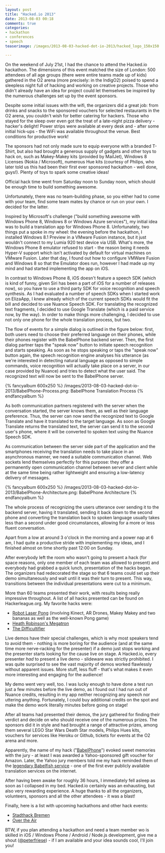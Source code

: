 ```yaml
---
layout: post
title: "Hacked.io 2013"
date: 2013-08-03 00:18
comments: true
categories: 
- hackathon
- conferences
- speech
teaserimage: /images/2013-08-03-hacked-dot-io-2013/hacked_logo_150x150.png

---
```


On the weekend of July 21st, I had the chance to attend the Hacked.io hackathon. The dimensions of this event matched the size of London: 500 attendees of all age groups (there were entire teams made up of kids) gathered in the O2 arena (more precisely: in the IndigO2) poised to spend a sleepless night full of hacking and working on creative projects. Those who didn't already have an idea for project could let themselves be inspired by the numerous challenges set up by the event sponsors.

<!-- more -->

Despite some initial issues with the wifi, the organizers did a great job: from drinks and snacks to the sponsored vouchers for selected restaurants in the O2 arena, you couldn't wish for better catering for hackers. Those who stayed for the sleep over even got the treat of a late-night pizza delivery - hacker's delight! Power strips were available at every desk and - after some initial hick-ups - the WiFi was available throughout the venue. Best conditions for productive work!

The sponsors had not only made sure to equip everyone with a branded T-Shirt, but also had brought a generous supply of gadgets and other toys to hack on, such as Makey-Makey kits (provided by MailJet), Windows 8 Licenses (Nokia / Microsoft), numerous Hue kits (courtesy of Philips, who later told us this had been their first ever sponsored hackathon - well done, guys!). Plenty of toys to spark some creative ideas!

Official hack time went from Saturday noon to Sunday noon, which should be enough time to build something awesome.

Unfortunately, there was no team-building phase, so you either had to come with your team, find some team mates by chance or run on your own. I decided for the latter.

Inspired by Microsoft's challenge ("build something awesome with Windows Phone 8, Windows 8 or Windows Azure services"), my initial idea was to build a translation app for Windows Phone 8. Unfortunately, two things put a spoke in my wheel: the evening before the hackathon, I installed Windows 8.1 Preview in a VMware Fusion instance, but it just wouldn't connect to my Lumia 920 test device via USB. What's more, the Windows Phone 8 emulator refused to start - the reason being it needs Hyper-V support which isn't activated by default for virtual machines on VMware Fusion. Later that day, I found out how to configure VMWare Fusion and Windows 8 so that the Emulator does run, however I had made up my mind and had started implementing the app on iOS.

In contrast to Windows Phone 8, iOS doesn't feature a speech SDK (which is kind of funny, given Siri has been a part of iOS for a number of releases now), so you have to use a third party SDK for voice recognition and speech synthesis. As I  had evaluated a number of speech SDKs when I started work on ElizaApp, I knew already which of the current speech SDKs would fit the bill and decided to use Nuance Speech SDK. For translating the recognized text fragments, I decided to use Google Translate (which is a paid service now, by the way). In order to make things more challenging, I decided to use not only one phone for the whole translation process, but two.

The flow of events for a simple dialog is outlined in the figure below: first, both users need to choose their preferred language on their phones, while their phones register with the BabelPhone backend server. Then, the first dialog partner taps the "speak now" button to initiate speech recognition and starts speaking. As soon as he stops speaking or taps the "speak now" button again, the speech recognition engine analyses his utterance (as we're interested in detecting natural language as opposed to simple commands, voice recognition will actually take place on a server, in our case provided by Nuance) and tries to detect what the user said. The recognized text will now be sent to the BabelPhone server. 

{% fancyalbum 600x250 %}
/images/2013-08-03-hacked-dot-io-2013/BabelPhone-Process.png: BabelPhone Translation Process
{% endfancyalbum %}

As both communication partners registered with the server when the conversation started, the server knows them, as well as their language preference. Thus, the server can now send the recognized text to Google Translate and have it translated to the target language. As soon as Google Translate returns the translated text, the server can send it to the second user's phone, where it will be converted to spoken text using the Nuance Speech SDK.

As communication between the server side part of the application and the smartphones receiving the translation needs to take place in an asynchronous manner, we need a suitable communication channel. Web sockets lend themselves perfectly for this purpose: they offer a permanently open communication channel between server and client while at the same time being rather lightweight and ensuring a low-latency delivery of messages.

{% fancyalbum 600x250 %}
/images/2013-08-03-hacked-dot-io-2013/BabelPhone-Architecture.png: BabelPhone Architecture
{% endfancyalbum %}

The whole process of recognizing the users utterance over sending it to the backend server, having it translated, sending it back down to the second phone and converting the translation back to spoken language usually takes less than a second under good circumstances, allowing for a more or less fluent conversation.

Apart from a low at around 3 o'clock in the morning and a power nap at 6 am, I had quite a productive stride with implementing my ideas, and I finished almost on time shortly past 12:00 on Sunday.

After everybody left the room who wasn't going to present a hack (for space reasons, only one member of each team was allowed to present) and everybody had grabbed a quick lunch, presentation of the hacks began. The organizers had redecorated the stage so that 6 teams could set up their demo simultaneously and wait until it was their turn to present. This way, transitions between the individual presentations were cut to a minimum.

More than 60 teams presented their work, with results being really impressive throughout. A list of all hacks presented can be found on Hackerleague.org. My favorite hacks were:

* [Robot Laser Pong](https://www.hackerleague.org/hackathons/hacked/hacks/robot-laser-pong) (involving Kinect, AR Drones, Makey Makey and two bananas as well as the well-known Pong game)
* [Heath Robinson's Megatron](https://twitter.com/HACKEDio/status/358946426115473408)
* [The Difficultifier](http://www.robmiles.com/difficultifier/)

Live demos have their special challenges, which is why most speakers tend to avoid them - nothing is more boring for the audience (and at the same time more nerve-racking for the presenter) if a demo just stops working and the presenter starts looking for the cause live on stage. A Hacked.io, every presenter *had* to present a live demo - slideware was strictly prohibited. I was quite surprised to see the vast majority of demos worked flawlessly without apparent issues. More stuff, less fluff - that's what makes it even more interesting and engaging for the audience!

My demo went very well, too. I was lucky enough to have done a test run just a few minutes before the live demo, as I found out I had run out of Nuance credits, resulting in my app neither recognizing any speech nor uttering anything. Fortunately, I could buy additional credits on the spot and make the demo work literally minutes before going on stage!

After all teams had presented their demos, the jury gathered for finding their verdict and decide on who should receive one of the numerous prizes. The sponsors did it in style and had brought a range of attractive prizes, among them several LEGO Star Wars Death Star models, Philips Hues kits, vouchers for services like Heroku or Github, tickets for events at the O2 arena and more.

Apparently, the name of my hack ("[BabelPhone](https://www.hackerleague.org/hackathons/hacked/hacks/babelphone)") evoked sweet memories with the jury - at least I was awarded a Yahoo-sponsored gift voucher for Amazon. Later, the Yahoo jury members told me my hack reminded them of the [legendary Babelfish service](http://en.wikipedia.org/wiki/Yahoo!_Babel_Fish) - one of the first ever publicly available translation services on the internet.

After having been awake for roughly 36 hours, I immediately fell asleep as soon as I collapsed in my bed. Hacked.io certainly was an exhausting, but also very rewarding experience. A huge thanks to all the organizers, volunteers, sponsors and all the other attendees - it was a blast!

Finally, here is a list with upcoming hackathons and other hack events:

* [Stadthack Bremen](http://bremen.stadthack.de/)
* [Over the Air](http://overtheair.org/blog/)

BTW, if you plan attending a hackathon and need a team member wo is skilled in iOS / Windows Phone / Android / Node.js development, give me a shout ([@peterfriese](https://twitter.com/peterfriese)) - if I am available and your idea sounds cool, I'll join you!







